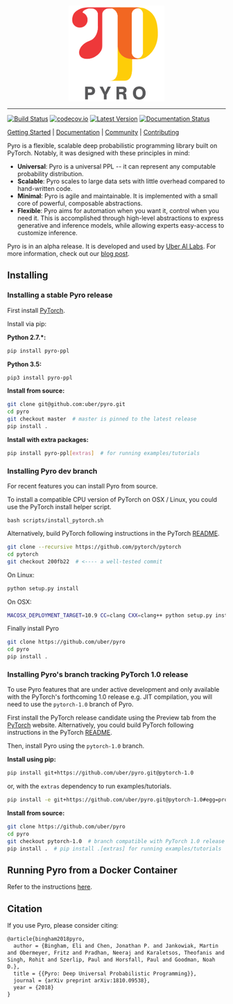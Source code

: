 <div align="center">
  <a href="http://pyro.ai"> <img width="220px" height="220px" src="docs/source/_static/img/pyro_logo_with_text.png"></a>
</div>

-----------------------------------------

[![Build Status](https://travis-ci.org/uber/pyro.svg?branch=dev)](https://travis-ci.org/uber/pyro)
[![codecov.io](https://codecov.io/github/uber/pyro/branch/dev/graph/badge.svg)](https://codecov.io/github/uber/pyro)
[![Latest Version](https://badge.fury.io/py/pyro-ppl.svg)](https://pypi.python.org/pypi/pyro-ppl)
[![Documentation Status](https://readthedocs.org/projects/pyro-ppl/badge/?version=dev)](http://pyro-ppl.readthedocs.io/en/stable/?badge=dev)


[Getting Started](http://pyro.ai/examples) |
[Documentation](http://docs.pyro.ai/) |
[Community](http://forum.pyro.ai/) |
[Contributing](https://github.com/uber/pyro/blob/master/CONTRIBUTING.md)

Pyro is a flexible, scalable deep probabilistic programming library built on PyTorch.  Notably, it was designed with these principles in mind:
- **Universal**: Pyro is a universal PPL -- it can represent any computable probability distribution.
- **Scalable**: Pyro scales to large data sets with little overhead compared to hand-written code.
- **Minimal**: Pyro is agile and maintainable. It is implemented with a small core of powerful, composable abstractions.
- **Flexible**: Pyro aims for automation when you want it, control when you need it. This is accomplished through high-level abstractions to express generative and inference models, while allowing experts easy-access to customize inference.

Pyro is in an alpha release.  It is developed and used by [Uber AI Labs](http://uber.ai).
For more information, check out our [blog post](http://eng.uber.com/pyro).

## Installing

### Installing a stable Pyro release

First install [PyTorch](http://pytorch.org/).

Install via pip:

**Python 2.7.\*:**
```sh
pip install pyro-ppl
```

**Python 3.5:**
```sh
pip3 install pyro-ppl
```

**Install from source:**
```sh
git clone git@github.com:uber/pyro.git
cd pyro
git checkout master  # master is pinned to the latest release
pip install .
```

**Install with extra packages:**
```sh
pip install pyro-ppl[extras]  # for running examples/tutorials
```

### Installing Pyro dev branch

For recent features you can install Pyro from source.

To install a compatible CPU version of PyTorch on OSX / Linux, you
could use the PyTorch install helper script.

```
bash scripts/install_pytorch.sh
```

Alternatively, build PyTorch following instructions in the PyTorch
[README](https://github.com/pytorch/pytorch/blob/master/README.md).
```sh
git clone --recursive https://github.com/pytorch/pytorch
cd pytorch
git checkout 200fb22  # <---- a well-tested commit
```
On Linux:
```sh
python setup.py install
```
On OSX:
```sh
MACOSX_DEPLOYMENT_TARGET=10.9 CC=clang CXX=clang++ python setup.py install
```

Finally install Pyro
```sh
git clone https://github.com/uber/pyro
cd pyro
pip install .
```


### Installing Pyro's branch tracking PyTorch 1.0 release

To use Pyro features that are under active development and only available
with the PyTorch's forthcoming 1.0 release e.g. JIT compilation, you will
need to use the `pytorch-1.0` branch of Pyro.

First install the PyTorch release candidate using the Preview tab from
the [PyTorch](https://pytorch.org/) website. Alternatively, you could
build PyTorch following instructions in the PyTorch
[README](https://github.com/pytorch/pytorch/blob/master/README.md).

Then, install Pyro using the `pytorch-1.0` branch.

**Install using pip:**

```sh
pip install git+https://github.com/uber/pyro.git@pytorch-1.0
```

or, with the `extras` dependency to run examples/tutorials.
```sh
pip install -e git+https://github.com/uber/pyro.git@pytorch-1.0#egg=project[extras]
```

**Install from source:**

```sh
git clone https://github.com/uber/pyro
cd pyro
git checkout pytorch-1.0  # branch compatible with PyTorch 1.0 release candidate
pip install .  # pip install .[extras] for running examples/tutorials
```

## Running Pyro from a Docker Container

Refer to the instructions [here](docker/README.md).

## Citation
If you use Pyro, please consider citing:
```
@article{bingham2018pyro,
  author = {Bingham, Eli and Chen, Jonathan P. and Jankowiak, Martin and Obermeyer, Fritz and Pradhan, Neeraj and Karaletsos, Theofanis and Singh, Rohit and Szerlip, Paul and Horsfall, Paul and Goodman, Noah D.},
  title = {{Pyro: Deep Universal Probabilistic Programming}},
  journal = {arXiv preprint arXiv:1810.09538},
  year = {2018}
}
```
